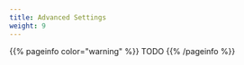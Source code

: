 ```yaml
---
title: Advanced Settings
weight: 9
---
```


{{% pageinfo color="warning" %}}
TODO
{{% /pageinfo %}}
